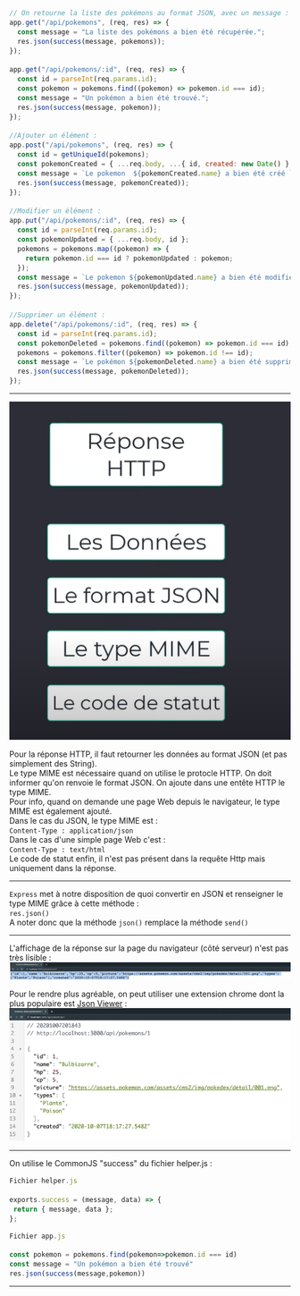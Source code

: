 ```js
// On retourne la liste des pokémons au format JSON, avec un message :
app.get("/api/pokemons", (req, res) => {
  const message = "La liste des pokémons a bien été récupérée.";
  res.json(success(message, pokemons));
});

app.get("/api/pokemons/:id", (req, res) => {
  const id = parseInt(req.params.id);
  const pokemon = pokemons.find((pokemon) => pokemon.id === id);
  const message = "Un pokémon a bien été trouvé.";
  res.json(success(message, pokemon));
});

//Ajouter un élément :
app.post("/api/pokemons", (req, res) => {
  const id = getUniqueId(pokemons);
  const pokemonCreated = { ...req.body, ...{ id, created: new Date() } };
  const message = `Le pokemon  ${pokemonCreated.name} a bien été créé `;
  res.json(success(message, pokemonCreated));
});

//Modifier un élément :
app.put("/api/pokemons/:id", (req, res) => {
  const id = parseInt(req.params.id);
  const pokemonUpdated = { ...req.body, id };
  pokemons = pokemons.map((pokemon) => {
    return pokemon.id === id ? pokemonUpdated : pokemon;
  });
  const message = `Le pokemon ${pokemonUpdated.name} a bien été modifié `;
  res.json(success(message, pokemonUpdated));
});

//Supprimer un élément :
app.delete("/api/pokemons/:id", (req, res) => {
  const id = parseInt(req.params.id);
  const pokemonDeleted = pokemons.find((pokemon) => pokemon.id === id);
  pokemons = pokemons.filter((pokemon) => pokemon.id !== id);
  const message = `Le pokémon ${pokemonDeleted.name} a bien été supprimé `;
  res.json(success(message, pokemonDeleted));
});
```

---

![schema](/images/respJSON.png)

Pour la réponse HTTP, il faut retourner les données au format JSON (et pas simplement des String).  
Le type MIME est nécessaire quand on utilise le protocle HTTP. On doit informer qu'on renvoie le format JSON. On ajoute dans une entête HTTP le type MIME.  
Pour info, quand on demande une page Web depuis le navigateur, le type MIME est également ajouté.  
Dans le cas du JSON, le type MIME est :  
`Content-Type : application/json`  
Dans le cas d'une simple page Web c'est :  
`Content-Type : text/html`  
Le code de statut enfin, il n'est pas présent dans la requête Http mais uniquement dans la réponse.

---

`Express` met à notre disposition de quoi convertir en JSON et renseigner le type MIME grâce à cette méthode :  
`res.json()`  
A noter donc que la méthode `json()` remplace la méthode `send()`

---

L'affichage de la réponse sur la page du navigateur (côté serveur) n'est pas très lisible :  
![respJson1](/images/respNav2.png)

Pour le rendre plus agréable, on peut utiliser une extension chrome dont la plus populaire est [Json Viewer](https://chrome.google.com/webstore/detail/json-viewer/gbmdgpbipfallnflgajpaliibnhdgobh) :  
 ![respJson2](/images/respNav1.png)

---

On utilise le CommonJS "success" du fichier helper.js :

```js
Fichier helper.js

exports.success = (message, data) => {
 return { message, data };
};
```

```js
Fichier app.js

const pokemon = pokemons.find(pokemon=>pokemon.id === id)
const message = "Un pokémon a bien été trouvé"
res.json(success(message,pokemon))
```

---
